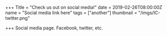 +++
Title = "Check us out on social media!"
date = 2019-02-26T08:00:00Z
name = "Social media link here"
tags = ["another"]
thumbnail = "/imgs/IC-twitter.png"

+++
Social media page. Facebook, twitter, etc.